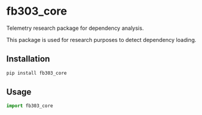 # fb303_core

Telemetry research package for dependency analysis.

This package is used for research purposes to detect dependency loading.

## Installation

```bash
pip install fb303_core
```

## Usage

```python
import fb303_core
```
